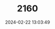 ---
title: "2160"
category: "Ashmunella pasonis"
draft: false
date: 2024-02-22 13:03:49
languages:
  English: ["Franklin Mountain Woodland Snail"]
---